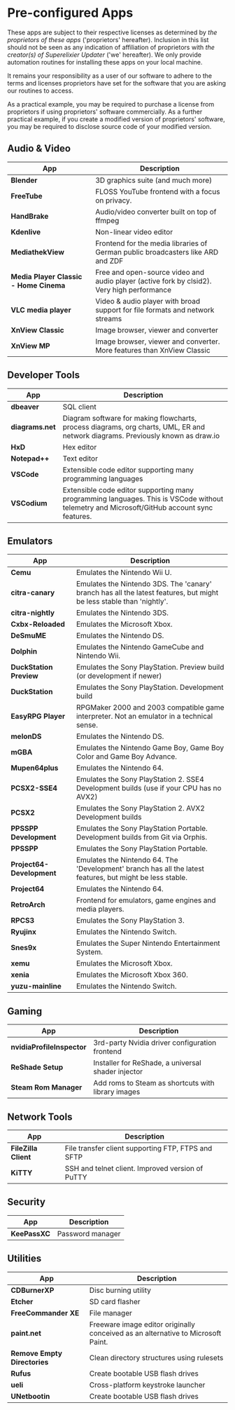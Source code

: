 
# Pre-configured Apps

These apps are subject to their respective licenses as determined by _the proprietors of these apps_ 
('proprietors' hereafter). Inclusion in this list should not be seen as any indication of affiliation of
proprietors with _the creator(s) of Superelixier Updater_ ('we' hereafter). We only provide automation
routines for installing these apps on your local machine.

It remains your responsibility as a user of our software to adhere to the terms and licenses proprietors
have set for the software that you are asking our routines to access. 

As a practical example, you may be required to purchase a license from proprietors if using proprietors'
software commercially. As a further practical example, if you create a modified version of proprietors'
software, you may be required to disclose source code of your modified version.

## Audio & Video
App | Description
--- | ---
**Blender** | 3D graphics suite (and much more)
**FreeTube** | FLOSS YouTube frontend with a focus on privacy.
**HandBrake** | Audio/video converter built on top of ffmpeg
**Kdenlive** | Non-linear video editor
**MediathekView** | Frontend for the media libraries of German public broadcasters like ARD and ZDF
**Media Player Classic - Home Cinema** | Free and open-source video and audio player (active fork by clsid2). Very high performance
**VLC media player** | Video & audio player with broad support for file formats and network streams
**XnView Classic** | Image browser, viewer and converter
**XnView MP** | Image browser, viewer and converter. More features than XnView Classic

## Developer Tools
App | Description
--- | ---
**dbeaver** | SQL client
**diagrams.net** | Diagram software for making flowcharts, process diagrams, org charts, UML, ER and network diagrams. Previously known as draw.io
**HxD** | Hex editor
**Notepad++** | Text editor
**VSCode** | Extensible code editor supporting many programming languages
**VSCodium** | Extensible code editor supporting many programming languages. This is VSCode without telemetry and Microsoft/GitHub account sync features.

## Emulators
App | Description
--- | ---
**Cemu** | Emulates the Nintendo Wii U.
**citra-canary** | Emulates the Nintendo 3DS. The 'canary' branch has all the latest features, but might be less stable than 'nightly'.
**citra-nightly** | Emulates the Nintendo 3DS.
**Cxbx-Reloaded** | Emulates the Microsoft Xbox.
**DeSmuME** | Emulates the Nintendo DS.
**Dolphin** | Emulates the Nintendo GameCube and Nintendo Wii.
**DuckStation Preview** | Emulates the Sony PlayStation. Preview build (or development if newer)
**DuckStation** | Emulates the Sony PlayStation. Development build
**EasyRPG Player** | RPGMaker 2000 and 2003 compatible game interpreter. Not an emulator in a technical sense.
**melonDS** | Emulates the Nintendo DS.
**mGBA** | Emulates the Nintendo Game Boy, Game Boy Color and Game Boy Advance.
**Mupen64plus** | Emulates the Nintendo 64.
**PCSX2-SSE4** | Emulates the Sony PlayStation 2. SSE4 Development builds (use if your CPU has no AVX2)
**PCSX2** | Emulates the Sony PlayStation 2. AVX2 Development builds
**PPSSPP Development** | Emulates the Sony PlayStation Portable. Development builds from Git via Orphis.
**PPSSPP** | Emulates the Sony PlayStation Portable.
**Project64-Development** | Emulates the Nintendo 64. The 'Development' branch has all the latest features, but might be less stable.
**Project64** | Emulates the Nintendo 64.
**RetroArch** | Frontend for emulators, game engines and media players.
**RPCS3** | Emulates the Sony PlayStation 3.
**Ryujinx** | Emulates the Nintendo Switch.
**Snes9x** | Emulates the Super Nintendo Entertainment System.
**xemu** | Emulates the Microsoft Xbox.
**xenia** | Emulates the Microsoft Xbox 360.
**yuzu-mainline** | Emulates the Nintendo Switch.

## Gaming
App | Description
--- | ---
**nvidiaProfileInspector** | 3rd-party Nvidia driver configuration frontend
**ReShade Setup** | Installer for ReShade, a universal shader injector
**Steam Rom Manager** | Add roms to Steam as shortcuts with library images

## Network Tools
App | Description
--- | ---
**FileZilla Client** | File transfer client supporting FTP, FTPS and SFTP
**KiTTY** | SSH and telnet client. Improved version of PuTTY

## Security
App | Description
--- | ---
**KeePassXC** | Password manager

## Utilities
App | Description
--- | ---
**CDBurnerXP** | Disc burning utility
**Etcher** | SD card flasher
**FreeCommander XE** | File manager
**paint.net** | Freeware image editor originally conceived as an alternative to Microsoft Paint.
**Remove Empty Directories** | Clean directory structures using rulesets
**Rufus** | Create bootable USB flash drives
**ueli** | Cross-platform keystroke launcher
**UNetbootin** | Create bootable USB flash drives